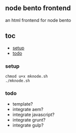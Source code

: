 ## node bento frontend

an html frontend for node bento


## toc

- [setup]
- [todo]


### setup

    chmod u+x mknode.sh
    ./mknode.sh


### todo

- template?
- integrate aem?
- integrate javascript?
- integrate grunt?
- integrate gulp?

[setup]: #setup
[todo]:#todo
